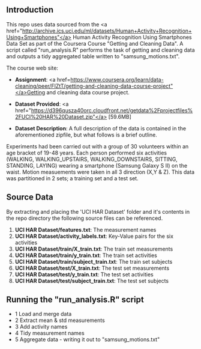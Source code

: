 ## Introduction

This repo uses data sourced from the <a href="http://archive.ics.uci.edu/ml/datasets/Human+Activity+Recognition+Using+Smartphones"</a>
Human Activity Recognition Using Smartphones Data Set as part of the Coursera Course "Getting and Cleaning Data". A script called
"run_analysis.R" performs the task of getting and cleaning data and outputs a tidy aggregated table written to "samsung_motions.txt".


The course web site:

* <b>Assignment</b>: <a href=https://www.coursera.org/learn/data-cleaning/peer/FIZtT/getting-and-cleaning-data-course-project"</a>Getting and cleaning data course project.

* <b>Dataset Provided</b>: <a href="https://d396qusza40orc.cloudfront.net/getdata%2Fprojectfiles%2FUCI%20HAR%20Dataset.zip"</a> [59.6MB]

* <b>Dataset Description</b>: A full description of the data is contained in the aforementioned zipfile, but what follows is a brief outline.

Experiments had been carried out with a group of 30 volunteers within an age bracket of 19-48 years. 
Each person performed six activities (WALKING, WALKING_UPSTAIRS, WALKING_DOWNSTAIRS, SITTING, STANDING, LAYING) wearing a smartphone (Samsung Galaxy S II) on the waist.
Motion measuements were taken in all 3 direction (X,Y & Z). This data was partitioned in 2 sets; a training set and a test set.


## Source Data
By extracting and placing the 'UCI HAR Dataset' folder and it's contents in the repo directory the following source files can be referenced.

<ol>
<li><b>UCI HAR Dataset/features.txt</b>: The measurement names </li>
<li><b>UCI HAR Dataset/activity_labels.txt</b>: Key-Value pairs for the six activities </li>
<li><b>UCI HAR Dataset/train/X_train.txt</b>: The train set measurements </li>
<li><b>UCI HAR Dataset/train/y_train.txt</b>: The train set activities</li>
<li><b>UCI HAR Dataset/train/subject_train.txt</b>: The train set subjects </li>
<li><b>UCI HAR Dataset/test/X_train.txt</b>: The test set measurements </li>
<li><b>UCI HAR Dataset/test/y_train.txt</b>: The test set activities</li>
<li><b>UCI HAR Dataset/test/subject_train.txt</b>: The test set subjects </li>
</ol>


## Running the "run_analysis.R" script

* 1 Load and merge data 
* 2 Extract mean & std measurements
* 3 Add activity names 
* 4 Tidy measurement names 
* 5 Aggregate data - writing it out to "samsung_motions.txt"
